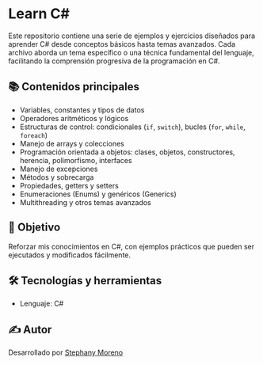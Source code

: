 # Learn C#

Este repositorio contiene una serie de ejemplos y ejercicios diseñados para aprender C# desde conceptos básicos hasta temas avanzados. Cada archivo aborda un tema específico o una técnica fundamental del lenguaje, facilitando la comprensión progresiva de la programación en C#.

## 📚 Contenidos principales

- Variables, constantes y tipos de datos  
- Operadores aritméticos y lógicos  
- Estructuras de control: condicionales (`if`, `switch`), bucles (`for`, `while`, `foreach`)  
- Manejo de arrays y colecciones  
- Programación orientada a objetos: clases, objetos, constructores, herencia, polimorfismo, interfaces  
- Manejo de excepciones  
- Métodos y sobrecarga  
- Propiedades, getters y setters  
- Enumeraciones (Enums) y genéricos (Generics)  
- Multithreading y otros temas avanzados

## 🚀 Objetivo

Reforzar mis conocimientos en C#, con ejemplos prácticos que pueden ser ejecutados y modificados fácilmente.

## 🛠 Tecnologías y herramientas

- Lenguaje: C#  

## ✍️ Autor

Desarrollado por [Stephany Moreno](https://github.com/Kanny26)
